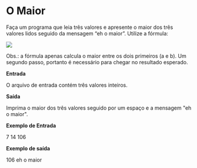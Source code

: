 # O Maior

Faça um programa que leia três valores e apresente o maior dos três valores lidos seguido da mensagem “eh o maior”. Utilize a fórmula:

<img src='https://lh3.googleusercontent.com/E6FD5h7GqsCwirKwgYq2YASmiys3FSqM_qpTgK_aWInARI43lErgrs6yC0klk038olMymtw=s170'>

Obs.: a fórmula apenas calcula o maior entre os dois primeiros (a e b). Um segundo passo, portanto é necessário para chegar no resultado esperado.

**Entrada**

O arquivo de entrada contém três valores inteiros.

**Saída**

Imprima o maior dos três valores seguido por um espaço e a mensagem "eh o maior".

**Exemplo de Entrada**

7 14 106

**Exemplo de saída**

106 eh o maior